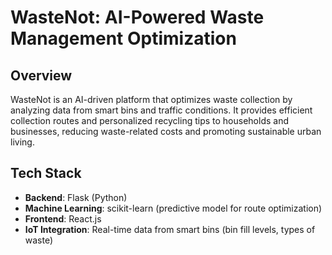                                                                     
# WasteNot: AI-Powered Waste Management Optimization 

## Overview
WasteNot is an AI-driven platform that optimizes waste collection by analyzing data from smart bins and traffic conditions. It provides efficient collection routes and personalized recycling tips to households and businesses, reducing waste-related costs and promoting sustainable urban living.

## Tech Stack
- **Backend**: Flask (Python)
- **Machine Learning**: scikit-learn (predictive model for route optimization)
- **Frontend**: React.js
- **IoT Integration**: Real-time data from smart bins (bin fill levels, types of waste)
